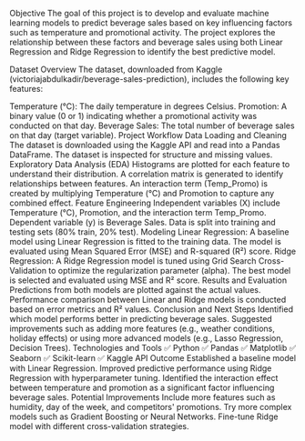 Objective
The goal of this project is to develop and evaluate machine learning models to predict beverage sales based on key influencing factors such as temperature and promotional activity. The project explores the relationship between these factors and beverage sales using both Linear Regression and Ridge Regression to identify the best predictive model.

Dataset Overview
The dataset, downloaded from Kaggle (victoriajabdulkadir/beverage-sales-prediction), includes the following key features:

Temperature (°C): The daily temperature in degrees Celsius.
Promotion: A binary value (0 or 1) indicating whether a promotional activity was conducted on that day.
Beverage Sales: The total number of beverage sales on that day (target variable).
Project Workflow
Data Loading and Cleaning
The dataset is downloaded using the Kaggle API and read into a Pandas DataFrame.
The dataset is inspected for structure and missing values.
Exploratory Data Analysis (EDA)
Histograms are plotted for each feature to understand their distribution.
A correlation matrix is generated to identify relationships between features.
An interaction term (Temp_Promo) is created by multiplying Temperature (°C) and Promotion to capture any combined effect.
Feature Engineering
Independent variables (X) include Temperature (°C), Promotion, and the interaction term Temp_Promo.
Dependent variable (y) is Beverage Sales.
Data is split into training and testing sets (80% train, 20% test).
Modeling
Linear Regression:
A baseline model using Linear Regression is fitted to the training data.
The model is evaluated using Mean Squared Error (MSE) and R-squared (R²) score.
Ridge Regression:
A Ridge Regression model is tuned using Grid Search Cross-Validation to optimize the regularization parameter (alpha).
The best model is selected and evaluated using MSE and R² score.
Results and Evaluation
Predictions from both models are plotted against the actual values.
Performance comparison between Linear and Ridge models is conducted based on error metrics and R² values.
Conclusion and Next Steps
Identified which model performs better in predicting beverage sales.
Suggested improvements such as adding more features (e.g., weather conditions, holiday effects) or using more advanced models (e.g., Lasso Regression, Decision Trees).
Technologies and Tools
✅ Python
✅ Pandas
✅ Matplotlib
✅ Seaborn
✅ Scikit-learn
✅ Kaggle API
Outcome
Established a baseline model with Linear Regression.
Improved predictive performance using Ridge Regression with hyperparameter tuning.
Identified the interaction effect between temperature and promotion as a significant factor influencing beverage sales.
Potential Improvements
Include more features such as humidity, day of the week, and competitors' promotions.
Try more complex models such as Gradient Boosting or Neural Networks.
Fine-tune Ridge model with different cross-validation strategies.

